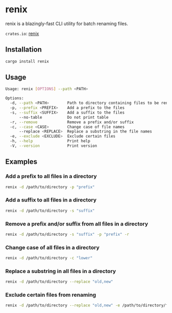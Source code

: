 # renix

renix is a blazingly-fast CLI utility for batch renaming files.

`crates.io`: [renix](https://crates.io/crates/renix)

## Installation

```bash
cargo install renix
```

## Usage

```bash
Usage: renix [OPTIONS] --path <PATH>

Options:
  -d, --path <PATH>        Path to directory containing files to be renamed
  -p, --prefix <PREFIX>    Add a prefix to the files
  -s, --suffix <SUFFIX>    Add a suffix to the files
      --no-table           Do not print table
  -r, --remove             Remove a prefix and/or suffix
  -c, --case <CASE>        Change case of file names
      --replace <REPLACE>  Replace a substring in the file names
  -e, --exclude <EXCLUDE>  Exclude certain files
  -h, --help               Print help
  -V, --version            Print version
```

## Examples

### Add a prefix to all files in a directory

```bash
renix -d /path/to/directory -p "prefix"
```

### Add a suffix to all files in a directory

```bash
renix -d /path/to/directory -s "suffix"
```

### Remove a prefix and/or suffix from all files in a directory

```bash
renix -d /path/to/directory -s "suffix" -p "prefix" -r
```

### Change case of all files in a directory

```bash
renix -d /path/to/directory -c "lower"
```

### Replace a substring in all files in a directory

```bash
renix -d /path/to/directory --replace "old,new"
```

### Exclude certain files from renaming

```bash
renix -d /path/to/directory --replace "old,new" -e /path/to/directory/file1 /path/to/directory/file2
```
